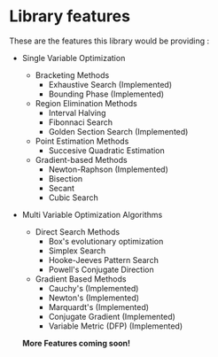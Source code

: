 # Library features

These are the features this library would be providing :

- Single Variable Optimization
  - Bracketing Methods
    - Exhaustive Search (Implemented)
    - Bounding Phase (Implemented)
  - Region Elimination Methods
    - Interval Halving
    - Fibonnaci Search
    - Golden Section Search (Implemented)
  - Point Estimation Methods
    - Succesive Quadratic Estimation
  - Gradient-based Methods
    - Newton-Raphson (Implemented)
    - Bisection
    - Secant
    - Cubic Search

- Multi Variable Optimization Algorithms
  - Direct Search Methods
    - Box's evolutionary optimization
    - Simplex Search
    - Hooke-Jeeves Pattern Search
    - Powell's Conjugate Direction
  - Gradient Based Methods
    - Cauchy's (Implemented)
    - Newton's (Implemented)
    - Marquardt's (Implemented)
    - Conjugate Gradient (Implemented)
    - Variable Metric (DFP) (Implemented)
    
  **More Features coming soon!**
    
